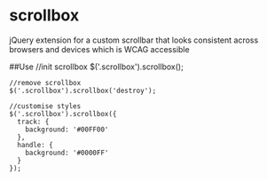 # scrollbox
jQuery extension for a custom scrollbar that looks consistent across browsers and devices which is WCAG accessible

##Use
    //init scrollbox
    $('.scrollbox').scrollbox();
    
    //remove scrollbox
    $('.scrollbox').scrollbox('destroy');
    
    //customise styles
    $('.scrollbox').scrollbox({
      track: {
        background: '#00FF00'
      },
      handle: {
        background: '#0000FF'
      }
    });
